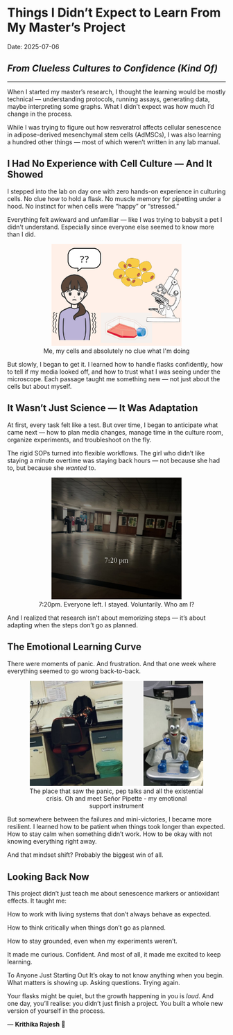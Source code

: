  
# Things I Didn’t Expect to Learn From My Master’s Project
Date: 2025-07-06
## *From Clueless Cultures to Confidence (Kind Of)*
---

When I started my master’s research, I thought the learning would be mostly technical — understanding protocols, running assays, generating data, maybe interpreting some graphs.
What I didn’t expect was how much I’d change in the process.

While I was trying to figure out how resveratrol affects cellular senescence in adipose-derived mesenchymal stem cells (AdMSCs), I was also learning a hundred other things — most of which weren’t written in any lab manual.

## I Had No Experience with Cell Culture — And It Showed
I stepped into the lab on day one with zero hands-on experience in culturing cells.
No clue how to hold a flask.
No muscle memory for pipetting under a hood.
No instinct for when cells were “happy” or “stressed.”

Everything felt awkward and unfamiliar — like I was trying to babysit a pet I didn’t understand.
Especially since everyone else seemed to know more than I did.

<Figure style="text-align: center;">
<img src="../assets/1.png" alt="Me" width="300" />
<figcaption> Me, my cells and absolutely no clue what I'm doing</figcaption>
</figure>

But slowly, I began to get it.
I learned how to handle flasks confidently, how to tell if my media looked off, and how to trust what I was seeing under the microscope.
Each passage taught me something new — not just about the cells but about myself.

## It Wasn’t Just Science — It Was Adaptation
At first, every task felt like a test.
But over time, I began to anticipate what came next — how to plan media changes, manage time in the culture room, organize experiments, and troubleshoot on the fly.

The rigid SOPs turned into flexible workflows.
The girl who didn’t like staying a minute overtime was staying back hours — not because she had to, but because she *wanted* to.

 <Figure style="text-align: center;">
<img src="../assets/2.jpg" alt="Me" width="300" />
<figcaption> 7:20pm. Everyone left. I stayed. Voluntarily. Who am I? </figcaption>
</figure>

And I realized that research isn’t about memorizing steps — it’s about adapting when the steps don’t go as planned.

## The Emotional Learning Curve
There were moments of panic.
And frustration.
And that one week where everything seemed to go wrong back-to-back.

 <Figure style="text-align: center;">
<img src="../assets/3.png" alt="Me" width="400" />
<figcaption>The place that saw the panic, pep talks and all the existential crisis. Oh and meet Señor Pipette - my emotional support instrument</figcaption>
</figure>

But somewhere between the failures and mini-victories, I became more resilient.
I learned how to be patient when things took longer than expected.
How to stay calm when something didn’t work.
How to be okay with not knowing everything right away.

And that mindset shift?
Probably the biggest win of all.

## Looking Back Now
This project didn’t just teach me about senescence markers or antioxidant effects.
It taught me:

How to work with living systems that don’t always behave as expected.

How to think critically when things don’t go as planned.

How to stay grounded, even when my experiments weren’t.

It made me curious.
Confident.
And most of all, it made me excited to keep learning.

To Anyone Just Starting Out
It’s okay to not know anything when you begin.
What matters is showing up. Asking questions. Trying again.

Your flasks might be quiet, but the growth happening in you is *loud*.
And one day, you’ll realise: you didn’t just finish a project.
You built a whole new version of yourself in the process.

— **Krithika Rajesh** 🧠
